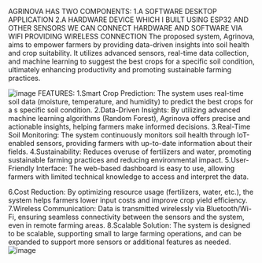 AGRINOVA HAS TWO COMPONENTS:
1.A SOFTWARE DESKTOP APPLICATION
2.A HARDWARE DEVICE WHICH I BUILT USING ESP32 AND OTHER SENSORS
WE CAN CONNECT HARDWARE AND SOFTWARE VIA WIFI PROVIDING WIRELESS CONNECTION
The proposed system, Agrinova, aims to empower farmers by providing data-driven insights into soil health and crop suitability. It utilizes advanced sensors, real-time data collection, and machine learning to suggest the best crops for a specific soil condition, ultimately enhancing productivity and promoting sustainable farming practices.

![image](https://github.com/user-attachments/assets/deaa4133-00cf-448c-965c-b4f679c91cb8)
FEATURES:
1.Smart Crop Prediction:
The system uses real-time soil data (moisture, temperature, and humidity) to predict the best crops for a 
s      specific soil condition.
2.Data-Driven Insights:
By utilizing advanced machine learning algorithms (Random Forest), Agrinova offers precise and actionable insights, helping farmers make informed decisions.
3.Real-Time Soil Monitoring:
The system continuously monitors soil health through IoT-enabled sensors, providing farmers with up-to-date information about their fields.
4.Sustainability:
Reduces overuse of fertilizers and water, promoting sustainable farming practices and reducing environmental impact.
5.User-Friendly Interface:
The web-based dashboard is easy to use, allowing farmers with limited technical knowledge to access and interpret the data.


6.Cost Reduction:
By optimizing resource usage (fertilizers, water, etc.), the system helps farmers lower input costs 
                   and improve crop yield efficiency.
7.Wireless Communication:
Data is transmitted wirelessly via Bluetooth/Wi-Fi, ensuring seamless connectivity between the sensors and the system, even in remote farming areas.
8.Scalable Solution:
The system is designed to be scalable, supporting small to large farming operations, and can be expanded to
         support more sensors or additional features as needed.
![image](https://github.com/user-attachments/assets/949c2c95-a07e-47a9-a1ed-ccb3891931fc)
